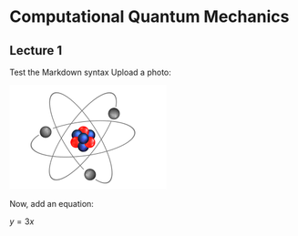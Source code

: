 # Computational Quantum Mechanics
## Lecture 1

Test the Markdown syntax
Upload a photo:

![atom](atom.png)

Now, add an equation:

$y = 3x$
